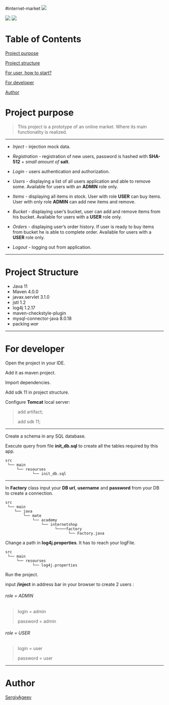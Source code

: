 #internet-market 
![](https://lh5.googleusercontent.com/proxy/rkFKDCl1EJAR68_E1BuutdMKWpp6FbEkKQ4hsjQRd11S2a7hu7dsABzren1lEAwbkcAnbAn67C1T87oNMm6_8JKAijfSq6FBrCv16jV1vKX9v8vxNuLFSU-maIXll6_i4ao3ZqNDiWjYW8f4)

![](https://img.shields.io/github/languages/top/SergiyAgeev/internetmarket)
![](https://img.shields.io/github/languages/code-size/SergiyAgeev/internetmarket)
# Table of Contents
[Project purpose](#purpose)

[Project structure](#structure)

[For user, how to start?](#user-start)

[For developer](#developer-start)

[Author](#author)


# <a name="purpose"></a>Project purpose
>This project is a prototype of an online market. 
Where its main functionality is realized.
<hr>

-   *Inject* - injection mock data.

-   *Registration* - registration of new users, password is hashed with **SHA-512** + *small amount of* **salt**.

-   *Login* - users authentication and authorization.

-   *Users* - displaying a list of all users application and able to remove some. Available for users with an **ADMIN** role only.

-   *Items* - displaying all items in stock. User with role **USER** can buy items. User with only role **ADMIN** can add new items and remove.

-   *Bucket* - displaying user’s bucket, user can add and remove items from his bucket. Available for users with a **USER** role only.

-   *Orders* - displaying user’s order history. If user is ready to buy items from bucket he is able to complete order. Available for users with a **USER** role only.

-   *Logout* - logging out from application.
<hr>

# <a name="structure"></a>Project Structure
- Java 11
- Maven 4.0.0
- javax.servlet 3.1.0
- jstl 1.2
- log4j 1.2.17
- maven-checkstyle-plugin
- mysql-connector-java 8.0.18
- packing *war*
<hr>

# <a name="developer-start"></a>For developer

Open the project in your IDE.

Add it as maven project.

Import dependencies.

Add sdk 11 in project structure.

Configure **Tomcat** local server:
> add artifact;
>
> add sdk 11;

<hr>
Create a schema in any SQL database.

Execute query from file **init_db.sql** to create all the tables required by this app.

    src                 
     └── main            
         └── resourses        
                └── init_db.sql 
     
<hr>

In **Factory** class input your **DB url**, **username** and **password** from your DB to create a connection.

    src                 
     └── main            
        └── java        
            └── mate
                └── academy
                    └── internetshop
                          └────factory
                                └── Factory.java
     
Change a path in **log4j.properties**. It has to reach your logFile.

    src                 
     └── main            
         └── resourses        
                └── log4j.properties 

Run the project.

input **/inject** in address bar in your browser to create 2 users :

###### role = ADMIN
>login = admin
>
>password = admin
>

###### role = USER
>login = user
>
>password = user

<hr>

# <a name="authors"></a>Author
 [SergiyAgeev](https://github.com/SergiyAgeev)